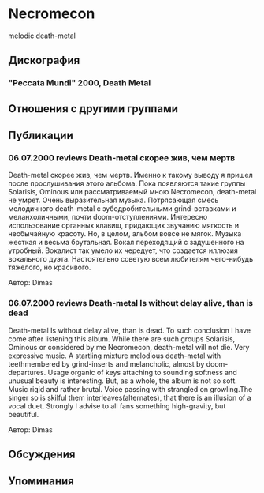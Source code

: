 # Necromecon

melodic death-metal

## Дискография

### "Peccata Mundi" 2000, Death Metal




## Отношения с другими группами


## Публикации

### 06.07.2000 reviews Death-metal скорее жив, чем мертв

<p>Death-metal скорее жив, чем мертв. Именно к такому выводу я пришел после прослушивания этого альбома. Пока появляются такие группы Solarisis, Ominous или рассматриваемый мною Necromecon, death-metal не умрет. Очень выразительная музыка. Потрясающая смесь мелодичного death-metal с зубодробительными grind-вставками и меланхоличными, почти doom-отступлениями. Интересно использование органных клавиш, придающих звучанию мягкость и необычайную красоту. Но, в целом, альбом вовсе не мягок. Музыка жесткая и весьма брутальная. Вокал переходящий с задушенного на утробный. Вокалист так умело их чередует, что создается иллюзия вокального дуэта. Настоятельно советую всем любителям чего-нибудь тяжелого, но красивого.</p>

Автор: Dimas

### 06.07.2000 reviews Death-metal Is without delay alive, than is dead

<p>Death-metal Is without delay alive, than is dead. To such conclusion I have come after listening this album. While there are such groups Solarisis, Ominous or considered by me Necromecon, death-metal will not die. Very expressive music. A startling mixture melodious death-metal with teethmembered by grind-inserts and melancholic, almost by doom-departures. Usage organic of keys attaching to sounding softness and unusual beauty is interesting. But, as a whole, the album is not so soft. Music rigid and rather brutal. Voice passing with strangled on growling.The singer so is skilful them interleaves(alternates), that there is an illusion of a vocal duet. Strongly I advise to all fans something high-gravity, but beautiful.</p>

Автор: Dimas


## Обсуждения


## Упоминания

